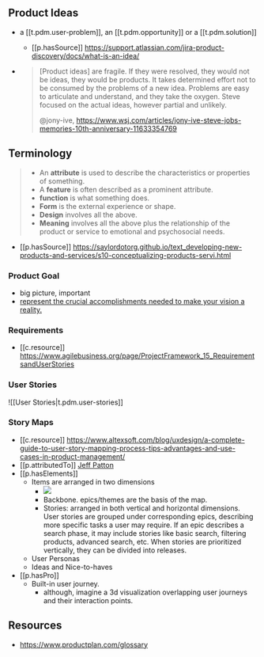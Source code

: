 

## Product Ideas

- a [[t.pdm.user-problem]], an [[t.pdm.opportunity]] or a [[t.pdm.solution]]
  - [[p.hasSource]] https://support.atlassian.com/jira-product-discovery/docs/what-is-an-idea/


- > [Product ideas] are fragile. If they were resolved, they would not be ideas, they would be products. It takes determined effort not to be consumed by the problems of a new idea. Problems are easy to articulate and understand, and they take the oxygen. Steve focused on the actual ideas, however partial and unlikely.
  >
  > @jony-ive, https://www.wsj.com/articles/jony-ive-steve-jobs-memories-10th-anniversary-11633354769 

## Terminology

> - An **attribute** is used to describe the characteristics or properties of something.
> - A **feature** is often described as a prominent attribute.
> -   **function** is what something does.
> - **Form** is the external experience or shape.
> - **Design** involves all the above.
> - **Meaning** involves all the above plus the relationship of the product or service to emotional and psychosocial needs.
- [[p.hasSource]] https://saylordotorg.github.io/text_developing-new-products-and-services/s10-conceptualizing-products-servi.html

### Product Goal

- big picture, important
- [represent the crucial accomplishments needed to make your vision a reality.](https://www.google.com/url?sa=t&rct=j&q=&esrc=s&source=web&cd=&cad=rja&uact=8&ved=2ahUKEwiu_9vj5q30AhVlHzQIHYtFDGMQFnoECAIQAQ&url=https%3A%2F%2Fwww.aha.io%2Froadmapping%2Fguide%2Fproduct-strategy%2Fwhat-are-product-goals-and-initiatives&usg=AOvVaw0xcI-j6qTYyzgoEv_qlZTw)

### Requirements

- [[c.resource]] https://www.agilebusiness.org/page/ProjectFramework_15_RequirementsandUserStories

### User Stories

![[User Stories|t.pdm.user-stories]]

### Story Maps

- [[c.resource]] https://www.altexsoft.com/blog/uxdesign/a-complete-guide-to-user-story-mapping-process-tips-advantages-and-use-cases-in-product-management/
- [[p.attributedTo]] [Jeff Patton](https://www.scrumalliance.org/community/profile/jpatton)
- [[p.hasElements]]
  - Items are arranged in two dimensions
    - ![](/assets/images/2021-11-23-21-54-51.png)
    - Backbone. epics/themes are the basis of the map.
    - Stories: arranged in both vertical and horizontal dimensions. User stories are grouped under corresponding epics, describing more specific tasks a user may require. If an epic describes a search phase, it may include stories like basic search, filtering products, advanced search, etc. When stories are prioritized vertically, they can be divided into releases.
  - User Personas
  - Ideas and Nice-to-haves
- [[p.hasPro]]
  - Built-in user journey.
    - although, imagine a 3d visualization overlapping user journeys and their interaction points. 

## Resources

- https://www.productplan.com/glossary